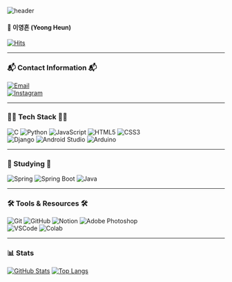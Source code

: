 ![header](https://capsule-render.vercel.app/api?type=venom&color=gradient&height=200&section=header&text=Yeong%20Heun's-nl-GitHub&fontSize=80&animation=twinkling)

#### 👤 이영흔 (Yeong Heun)  
[![Hits](https://hits.seeyoufarm.com/api/count/incr/badge.svg?url=https%3A%2F%2Fgithub.com%2Feongeung&count_bg=%238E908D&title_bg=%23000000&icon=github.svg&icon_color=%23FFFFFF&title=hits&edge_flat=false)](https://hits.seeyoufarm.com)

---

### 📬 Contact Information 📬  
[![Email](https://img.shields.io/badge/Email-D14836?style=for-the-badge&logo=gmail&logoColor=white)](mailto:iyoungheuni@gmail.com)  
[![Instagram](https://img.shields.io/badge/Instagram-FF0069?style=for-the-badge&logo=Instagram&logoColor=white)](https://www.instagram.com/_eyoung1022/)

---

### 🧑‍💻 Tech Stack 🧑‍💻  
![C](https://img.shields.io/badge/C-20232a.svg?style=for-the-badge&logo=C&logoColor=61DAFB) 
![Python](https://img.shields.io/badge/python-3670A0?style=for-the-badge&logo=python&logoColor=ffdd54) 
![JavaScript](https://img.shields.io/badge/javascript-F7DF1E.svg?style=for-the-badge&logo=javascript&logoColor=20232a) 
![HTML5](https://img.shields.io/badge/html5-E34F26.svg?style=for-the-badge&logo=html5&logoColor=white) 
![CSS3](https://img.shields.io/badge/css-1572B6.svg?style=for-the-badge&logo=css3&logoColor=white)  
![Django](https://img.shields.io/badge/Django-092E20.svg?style=for-the-badge&logo=django&logoColor=white) 
![Android Studio](https://img.shields.io/badge/Android%20Studio-3DDC84.svg?style=for-the-badge&logo=android%20Studio&logoColor=white) 
![Arduino](https://img.shields.io/badge/Arduino-00878F.svg?style=for-the-badge&logo=arduino&logoColor=white)  

---

### 📖 Studying 📖  
![Spring](https://img.shields.io/badge/Spring-6DB33F.svg?style=for-the-badge&logo=Spring&logoColor=white) 
![Spring Boot](https://img.shields.io/badge/Spring%20Boot-6DB33F?style=for-the-badge&logo=Spring%20Boot&logoColor=white) 
![Java](https://img.shields.io/badge/Java-3578E5?style=for-the-badge&logo=Java&logoColor=white)  

---

### 🛠 Tools & Resources 🛠  
![Git](https://img.shields.io/badge/git-F05033.svg?style=for-the-badge&logo=git&logoColor=white) 
![GitHub](https://img.shields.io/badge/github-181717.svg?style=for-the-badge&logo=github&logoColor=white) 
![Notion](https://img.shields.io/badge/Notion-F3F3F3.svg?style=for-the-badge&logo=notion&logoColor=black) 
![Adobe Photoshop](https://img.shields.io/badge/adobe%20photoshop-08253c.svg?style=for-the-badge&logo=adobe%20photoshop&logoColor=37abff)  
![VSCode](https://img.shields.io/badge/VSCode-2C2C32.svg?style=for-the-badge&logo=visual-studio-code&logoColor=22ABF3) 
![Colab](https://img.shields.io/badge/Colab-2C2C32.svg?style=for-the-badge&logo=googlecolab&logoColor=F9AB00)  

---

### 📊 Stats  
<!--[![Solved.ac Profile](http://mazassumnida.wtf/api/v2/generate_badge?boj=yh1022)](https://solved.ac/yh1022) -->
[![GitHub Stats](https://github-readme-stats.vercel.app/api?username=eongeung&show_icons=true&theme=catppuccin_mocha&rank_icon=github)](https://github.com/eongeung/github-readme-stats)  [![Top Langs](https://github-readme-stats.vercel.app/api/top-langs/?username=eongeung&layout=compact&height=500&theme=catppuccin_mocha)](https://github.com/eongeung/github-readme-stats)  
